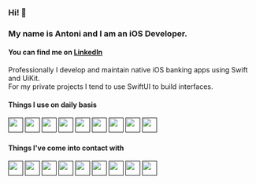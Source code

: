 ### Hi! 👋
### My name is Antoni and I am an iOS Developer.
#### You can find me on [LinkedIn](https://www.linkedin.com/in/antonigebauer/)
Professionally I develop and maintain native iOS banking apps using Swift and UiKit. <br>
For my private projects I tend to use SwiftUI to build interfaces. <br>

#### Things I use on daily basis<br>
[<img height="30" width="30" src="https://cdn.simpleicons.org/swift" />]() [ <img height="30" width="30" src="https://cdn.simpleicons.org/xcode" />]() [ <img height="30" width="30" src="https://cdn.simpleicons.org/sourcetree" />]() [ <img height="30" width="30" src="https://cdn.simpleicons.org/teamcity" />]() [ <img height="30" width="30" src="https://cdn.simpleicons.org/gitlab" />]() [ <img height="30" width="30" src="https://cdn.simpleicons.org/jira" />]() [ <img height="30" width="30" src="https://cdn.simpleicons.org/figma" />]() [ <img height="30" width="30" src="https://cdn.simpleicons.org/confluence" />]() [ <img height="30" width="30" src="https://cdn.simpleicons.org/miro" />]()

#### Things I've come into contact with
[<img height="30" width="30" src="https://cdn.simpleicons.org/cplusplus" />]() [<img height="30" width="30" src="https://cdn.simpleicons.org/csharp" />]() [<img height="30" width="30" src="https://cdn.simpleicons.org/python" />]() [<img height="30" width="30" src="https://cdn.simpleicons.org/r" />]() [<img height="30" width="30" src="https://cdn.simpleicons.org/mysql" />]() [<img height="30" width="30" src="https://cdn.simpleicons.org/javascript" />]() [<img height="30" width="30" src="https://cdn.simpleicons.org/ruby" />]() [<img height="30" width="30" src="https://cdn.simpleicons.org/html5" />]() [<img height="30" width="30" src="https://cdn.simpleicons.org/c" />]()

